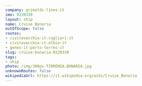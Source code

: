 ```yaml
---
company: grimaldi-lines-it
imo: 9220330
layout: ship
name: Cruise Bonaria
outOfScope: false
routes:
- civitavecchia-it-cagliari-it
- civitavecchia-it-olbia-it
- genes-it-porto-torres-it
slug: cruise-bonaria-9220330
tags:
- ship
photo: /img/300px-TIRRENIA.BONARIA.jpg
unknownRoutes: false
wikipediaUrl: https://it.wikipedia.org/wiki/Cruise_Bonaria
---
```

